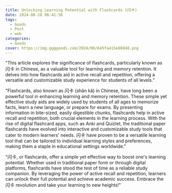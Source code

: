 ```yaml
---
title: Unlocking Learning Potential with Flashcards (闪卡)
date: 2024-08-28 06:41:56
tags:
  - Goods
  - Post
  - web
categories:
  - Goods
cover: https://img.ggggoods.com/2024/08/645fa415e86948.png
---
```


"This article explores the significance of flashcards, particularly known as 闪卡 in Chinese, as a valuable tool for learning and memory retention. It delves into how flashcards aid in active recall and repetition, offering a versatile and customizable study experience for students of all levels."

"Flashcards, also known as 闪卡 (shǎn kǎ) in Chinese, have long been a powerful tool in enhancing learning and memory retention. These simple yet effective study aids are widely used by students of all ages to memorize facts, learn a new language, or prepare for exams. By presenting information in bite-sized, easily digestible chunks, flashcards help in active recall and repetition, both crucial elements in the learning process. With the rise of digital flashcard apps, such as Anki and Quizlet, the traditional paper flashcards have evolved into interactive and customizable study tools that cater to modern learners' needs. 闪卡 have proven to be a versatile learning tool that can be tailored to individual learning styles and preferences, making them a staple in educational settings worldwide."

"闪卡, or flashcards, offer a simple yet effective way to boost one's learning potential. Whether used in traditional paper form or through digital platforms, flashcards have stood the test of time as a reliable study companion. By leveraging the power of active recall and repetition, learners can unlock their full potential and achieve academic success. Embrace the 闪卡 revolution and take your learning to new heights!"
